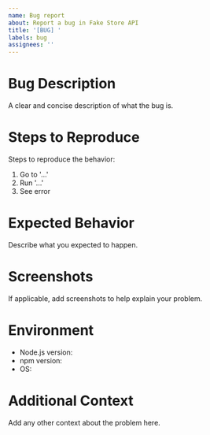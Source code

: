 ```yaml
---
name: Bug report
about: Report a bug in Fake Store API
title: '[BUG] '
labels: bug
assignees: ''
---
```


# Bug Description

A clear and concise description of what the bug is.

# Steps to Reproduce

Steps to reproduce the behavior:

1. Go to '...'
2. Run '...'
3. See error

# Expected Behavior

Describe what you expected to happen.

# Screenshots

If applicable, add screenshots to help explain your problem.

# Environment

- Node.js version:
- npm version:
- OS:

# Additional Context

Add any other context about the problem here.
